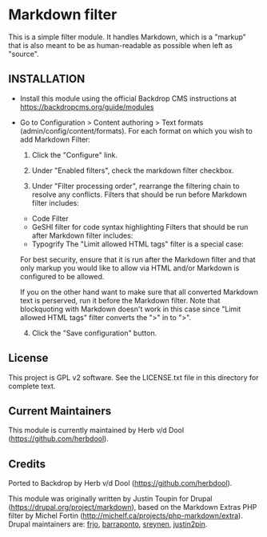 Markdown filter
========

This is a simple filter module. It handles Markdown, which is a "markup" that is also meant to be as human-readable as possible when left as "source".

INSTALLATION
------------

- Install this module using the official Backdrop CMS instructions at
  https://backdropcms.org/guide/modules

- Go to Configuration > Content authoring > Text formats
  (admin/config/content/formats). For each format on which you wish to add Markdown
  Filter:

  1. Click the "Configure" link.

  2. Under "Enabled filters", check the markdown filter checkbox.

  3. Under "Filter processing order", rearrange the filtering chain to resolve any conflicts. Filters that should be run before Markdown filter includes:
    * Code Filter
    * GeSHI filter for code syntax highlighting
    Filters that should be run after Markdown filter includes:
    * Typogrify
    The "Limit allowed HTML tags" filter is a special case:

    For best security, ensure that it is run after the Markdown filter and that only markup you would like to allow via HTML and/or Markdown is configured to be allowed.

    If you on the other hand want to make sure that all converted Markdown text is perserved, run it before the Markdown filter. Note that blockquoting with Markdown doesn't work in this case since "Limit allowed HTML tags" filter converts the ">" in to ">".

  4. Click the "Save configuration" button.

License
-------

This project is GPL v2 software. See the LICENSE.txt file in this directory for
complete text.

Current Maintainers
-------------------

This module is currently maintained by Herb v/d Dool (https://github.com/herbdool).

Credits
-------

Ported to Backdrop by Herb v/d Dool (https://github.com/herbdool).

This module was originally written by Justin Toupin for Drupal (https://drupal.org/project/markdown), based on the Markdown Extras PHP filter by Michel Fortin (http://michelf.ca/projects/php-markdown/extra). Drupal maintainers are: [frjo](https://www.drupal.org/u/frjo), [barraponto](https://www.drupal.org/u/barraponto), [sreynen](https://www.drupal.org/u/sreynen), [justin2pin](https://www.drupal.org/u/justin2pin).
